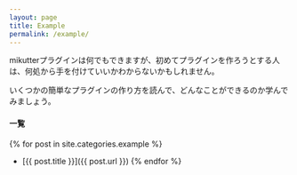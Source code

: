 ```yaml
---
layout: page
title: Example
permalink: /example/
---
```


mikutterプラグインは何でもできますが、初めてプラグインを作ろうとする人は、何処から手を付けていいかわからないかもしれません。

いくつかの簡単なプラグインの作り方を読んで、どんなことができるのか学んでみましょう。

#### 一覧
{% for post in site.categories.example %}
- [{{ post.title }}]({{ post.url }})
{% endfor %}

